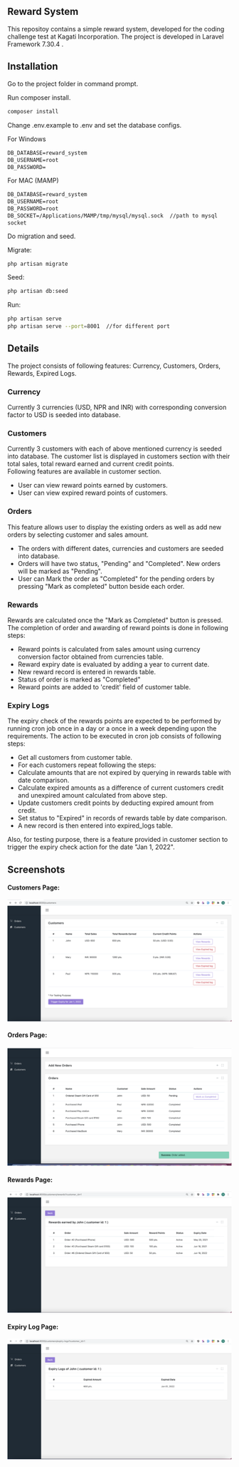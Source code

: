 ## Reward System

This repositoy contains a simple reward system, developed for the coding challenge test at Kagati Incorporation. The project is developed in Laravel Framework 7.30.4 .

## Installation

Go to the project folder in command prompt.

Run composer install.

```bash
composer install
```

Change .env.example to .env and set the database configs.

For Windows

```
DB_DATABASE=reward_system
DB_USERNAME=root
DB_PASSWORD=
```

For MAC (MAMP)

```
DB_DATABASE=reward_system
DB_USERNAME=root
DB_PASSWORD=root
DB_SOCKET=/Applications/MAMP/tmp/mysql/mysql.sock  //path to mysql socket
```

Do migration and seed.

Migrate:
```bash
php artisan migrate
```

Seed:
```bash
php artisan db:seed
```

Run:

```bash
php artisan serve
php artisan serve --port=8001  //for different port
```


## Details

The project consists of following features:
Currency, Customers, Orders, Rewards, Expired Logs. 

### Currency
Currently 3 currencies (USD, NPR and INR) with corresponding conversion factor to USD is seeded into database.


### Customers
Currently 3 customers with each of above mentioned currency is seeded into database. The customer list is displayed in customers section with their total sales, total reward earned and current credit points. 
<br>
Following features are available in customer section.
<ul>
    <li>User can view reward points earned by customers.</li>
    <li>User can view expired reward points of customers.</li>
</ul>

### Orders

This feature allows user to display the existing orders as well as add new orders by selecting customer and sales amount. 

<ul>
    <li>
        The orders with different dates, currencies and customers are seeded into database.
    </li>
    <li>
        Orders will have two status, "Pending" and "Completed". New orders will be marked as "Pending".
    </li>
    <li>
        User can Mark the order as "Completed" for the pending orders by pressing "Mark as completed" button beside each order.
    </li>
</ul>

### Rewards
Rewards are calculated once the "Mark as Completed" button is pressed. The completion of order and awarding of reward points is done in following steps:

<ul>
    <li>
        Reward points is calculated from sales amount using currency conversion factor obtained from currencies table. 
    </li>
    <li>
        Reward expiry date is evaluated by adding a year to current date. 
    </li>
    <li>
        New reward record is entered in rewards table.
    </li>
    <li>
        Status of order is marked as "Completed"
    </li>
    <li>
       Reward points are added to 'credit' field of customer table.
    </li>
</ul>

### Expiry Logs

The expiry check of the rewards points are expected to be performed by running cron job once in a day or a once in a week depending upon the requirements. The action to be executed in cron job consists of following steps:

<ul>
    <li>
        Get all customers from customer table.
    </li>
    <li>
       For each customers repeat following the steps:
    </li>
    <li>
        Calculate amounts that are not expired by querying in rewards table with date comparison.
    </li>
     <li>
        Calculate expired amounts as a difference of current customers credit and unexpired amount calculated from above step.
    </li>
    <li>
        Update customers credit points by deducting expired amount from credit.
    </li>
    <li>
        Set status to "Expired" in records of rewards table by date comparison.
    </li>
    <li>
        A new record is then entered into expired_logs table.
    </li>
</ul>

Also, for testing purpose, there is a feature provided in customer section to trigger the expiry check action for the date "Jan 1, 2022".

## Screenshots


#### Customers Page:
![Test Image 1](https://github.com/sauravshrestha13/reward_system/blob/master/customers.png)

#### Orders Page:
![Test Image 2](https://github.com/sauravshrestha13/reward_system/blob/master/orders.png)

#### Rewards Page:
![Test Image 2](https://github.com/sauravshrestha13/reward_system/blob/master/rewards.png)

#### Expiry Log Page:
![Test Image 2](https://github.com/sauravshrestha13/reward_system/blob/master/expiry_log.png)
